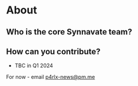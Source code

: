 # About

## Who is the core Synnavate team?


## How can you contribute?

- TBC in Q1 2024

For now - email p4rlx-news@pm.me
